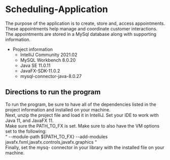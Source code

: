 # Scheduling-Application

The purpose of the application is to create, store and, access appointments. 
These appointments help manage and coordinate customer interactions. 
The appointments are stored in a MySql database along with supporting information. 

- Project information
  - IntelliJ Community 2021.02
  - MySQL Workbench 8.0.20
  - Java SE 11.0.11
  - JavaFX-SDK-11.0.2
  - mysql-connector-java-8.0.27


## Directions to run the program
To run the program, be sure to have all of the dependencies listed in the project information and installed on your machine. </br>
Next, unzip the project file and load it in IntelliJ. Set your IDE to work with Java 11, and JavaFX 11. </br>
Make sure the PATH_TO_FX is set. Make sure to also have the VM options set to the following: </br>
“ --module-path ${PATH_TO_FX} --add-modules javafx.fxml,javafx.controls,javafx.graphics “ </br>
Finally, set the mysq- connector in your library with the installed file on your machine. </br>
